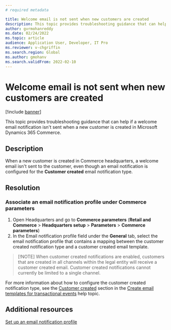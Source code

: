 ```yaml
---
# required metadata

title: Welcome email is not sent when new customers are created
description: This topic provides troubleshooting guidance that can help if a welcome email notification isn't sent when a new customer is created in Microsoft Dynamics 365 Commerce.
author: gvrmohanreddy
ms.date: 02/24/2022
ms.topic: article
audience: Application User, Developer, IT Pro
ms.reviewer: v-chgriffin
ms.search.region: Global
ms.author: gmohanv
ms.search.validFrom: 2022-02-10
---
```


# Welcome email is not sent when new customers are created

[!include [banner](../../includes/banner.md)]

This topic provides troubleshooting guidance that can help if a welcome email notification isn't sent when a new customer is created in Microsoft Dynamics 365 Commerce.

## Description

When a new customer is created in Commerce headquarters, a welcome email isn't sent to the customer, even though an email notification is configured for the **Customer created** email notification type.

## Resolution

### Associate an email notification profile under Commerce parameters

1. Open Headquarters and go to **Commerce parameters** (**Retail and Commerce** > **Headquarters setup** > **Parameters** > **Commerce parameters**)
2. In the Email notification profile field under the **General** tab, select the email notification profile that contains a mapping between the customer created notification type and a customer created email template.  

> [!NOTE] When customer created notifications are enabled, customers that are created in all channels within the legal entity will receive a customer created email. Customer created notifications cannot currently be limited to a single channel.

For more information about how to configure the customer created notification type, see the [Customer created](../email-templates-transactions.md#customer-created) section in the [Create email templates for transactional events](../email-templates-transactions.md) help topic. 



## Additional resources

[Set up an email notification profile](../email-notification-profiles.md)
